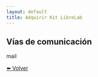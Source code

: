 ```yaml
---
layout: default
title: Adquirir Kit LibreLab
---
```


## Vías de comunicación

mail

[⬅️ Volver](./)
